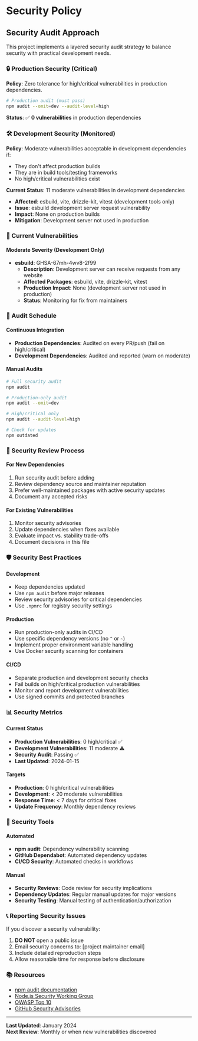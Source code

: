 # Security Policy

## Security Audit Approach

This project implements a layered security audit strategy to balance security with practical development needs.

### 🔒 Production Security (Critical)

**Policy**: Zero tolerance for high/critical vulnerabilities in production dependencies.

```bash
# Production audit (must pass)
npm audit --omit=dev --audit-level=high
```

**Status**: ✅ **0 vulnerabilities** in production dependencies

### 🛠️ Development Security (Monitored)

**Policy**: Moderate vulnerabilities acceptable in development dependencies if:
- They don't affect production builds
- They are in build tools/testing frameworks
- No high/critical vulnerabilities exist

**Current Status**: 11 moderate vulnerabilities in development dependencies
- **Affected**: esbuild, vite, drizzle-kit, vitest (development tools only)
- **Issue**: esbuild development server request vulnerability
- **Impact**: None on production builds
- **Mitigation**: Development server not used in production

### 🚨 Current Vulnerabilities

#### Moderate Severity (Development Only)
- **esbuild**: GHSA-67mh-4wv8-2f99
  - **Description**: Development server can receive requests from any website
  - **Affected Packages**: esbuild, vite, drizzle-kit, vitest
  - **Production Impact**: None (development server not used in production)
  - **Status**: Monitoring for fix from maintainers

### 🔄 Audit Schedule

#### Continuous Integration
- **Production Dependencies**: Audited on every PR/push (fail on high/critical)
- **Development Dependencies**: Audited and reported (warn on moderate)

#### Manual Audits
```bash
# Full security audit
npm audit

# Production-only audit
npm audit --omit=dev

# High/critical only
npm audit --audit-level=high

# Check for updates
npm outdated
```

### 📝 Security Review Process

#### For New Dependencies
1. Run security audit before adding
2. Review dependency source and maintainer reputation
3. Prefer well-maintained packages with active security updates
4. Document any accepted risks

#### For Existing Vulnerabilities
1. Monitor security advisories
2. Update dependencies when fixes available
3. Evaluate impact vs. stability trade-offs
4. Document decisions in this file

### 🛡️ Security Best Practices

#### Development
- Keep dependencies updated
- Use `npm audit` before major releases
- Review security advisories for critical dependencies
- Use `.npmrc` for registry security settings

#### Production
- Run production-only audits in CI/CD
- Use specific dependency versions (no `^` or `~`)
- Implement proper environment variable handling
- Use Docker security scanning for containers

#### CI/CD
- Separate production and development security checks
- Fail builds on high/critical production vulnerabilities
- Monitor and report development vulnerabilities
- Use signed commits and protected branches

### 📊 Security Metrics

#### Current Status
- **Production Vulnerabilities**: 0 high/critical ✅
- **Development Vulnerabilities**: 11 moderate ⚠️
- **Security Audit**: Passing ✅
- **Last Updated**: 2024-01-15

#### Targets
- **Production**: 0 high/critical vulnerabilities
- **Development**: < 20 moderate vulnerabilities
- **Response Time**: < 7 days for critical fixes
- **Update Frequency**: Monthly dependency reviews

### 🔧 Security Tools

#### Automated
- **npm audit**: Dependency vulnerability scanning
- **GitHub Dependabot**: Automated dependency updates
- **CI/CD Security**: Automated checks in workflows

#### Manual
- **Security Reviews**: Code review for security implications
- **Dependency Updates**: Regular manual updates for major versions
- **Security Testing**: Manual testing of authentication/authorization

### 📞 Reporting Security Issues

If you discover a security vulnerability:

1. **DO NOT** open a public issue
2. Email security concerns to: [project maintainer email]
3. Include detailed reproduction steps
4. Allow reasonable time for response before disclosure

### 📚 Resources

- [npm audit documentation](https://docs.npmjs.com/cli/v8/commands/npm-audit)
- [Node.js Security Working Group](https://github.com/nodejs/security-wg)
- [OWASP Top 10](https://owasp.org/www-project-top-ten/)
- [GitHub Security Advisories](https://github.com/advisories)

---

**Last Updated**: January 2024  
**Next Review**: Monthly or when new vulnerabilities discovered 